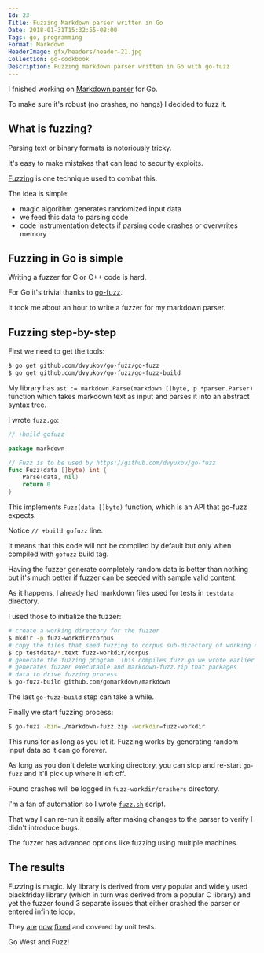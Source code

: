 ```yaml
---
Id: 23
Title: Fuzzing Markdown parser written in Go
Date: 2018-01-31T15:32:55-08:00
Tags: go, programming
Format: Markdown
HeaderImage: gfx/headers/header-21.jpg
Collection: go-cookbook
Description: Fuzzing markdown parser written in Go with go-fuzz
---
```


I fnished working on [Markdown parser](https://github.com/gomarkdown/markdown) for Go.

To make sure it's robust (no crashes, no hangs) I decided to fuzz it.

## What is fuzzing?

Parsing text or binary formats is notoriously tricky.

It's easy to make mistakes that can lead to security exploits.

[Fuzzing](https://security.googleblog.com/2016/08/guided-in-process-fuzzing-of-chrome.html) is one technique used to combat this.

The idea is simple:
* magic algorithm generates randomized input data
* we feed this data to parsing code
* code instrumentation detects if parsing code crashes or overwrites memory

## Fuzzing in Go is simple

Writing a fuzzer for C or C++ code is hard.

For Go it's trivial thanks to [go-fuzz](https://github.com/dvyukov/go-fuzz).

It took me about an hour to write a fuzzer for my markdown parser.

## Fuzzing step-by-step

First we need to get the tools:
```bash
$ go get github.com/dvyukov/go-fuzz/go-fuzz
$ go get github.com/dvyukov/go-fuzz/go-fuzz-build
```

My library has `ast := markdown.Parse(markdown []byte, p *parser.Parser)` function which takes markdown text as input and parses it into an abstract syntax tree.

I wrote `fuzz.go`:
```go
// +build gofuzz

package markdown

// Fuzz is to be used by https://github.com/dvyukov/go-fuzz
func Fuzz(data []byte) int {
	Parse(data, nil)
	return 0
}
```

This implements `Fuzz(data []byte)` function, which is an API that go-fuzz expects.

Notice `// +build gofuzz` line.

It means that this code will not be compiled by default but only when compiled with `gofuzz` build tag.

Having the fuzzer generate completely random data is better than nothing but it's much better if fuzzer can be seeded with sample valid content.

As it happens, I already had markdown files used for tests in `testdata` directory.

I used those to initialize the fuzzer:

```bash
# create a working directory for the fuzzer
$ mkdir -p fuzz-workdir/corpus
# copy the files that seed fuzzing to corpus sub-directory of working directory
$ cp testdata/*.text fuzz-workdir/corpus
# generate the fuzzing program. This compiles fuzz.go we wrote earlier
# generates fuzzer executable and markdown-fuzz.zip that packages
# data to drive fuzzing process
$ go-fuzz-build github.com/gomarkdown/markdown
```

The last `go-fuzz-build` step can take a while.

Finally we start fuzzing process:
```bash
$ go-fuzz -bin=./markdown-fuzz.zip -workdir=fuzz-workdir
```

This runs for as long as you let it. Fuzzing works by generating random input data so it can go forever.

As long as you don't delete working directory, you can stop and re-start `go-fuzz` and it'll pick up where it left off.

Found crashes will be logged in `fuzz-workdir/crashers` directory.

I'm a fan of automation so I wrote [`fuzz.sh`](https://github.com/gomarkdown/markdown/blob/master/s/fuzz.sh) script.

That way I can re-run it easily after making changes to the parser to verify I didn't introduce bugs.

The fuzzer has advanced options like fuzzing using multiple machines.

## The results

Fuzzing is magic. My library is derived from very popular and widely used blackfriday library (which in turn was derived from a popular C library) and yet the fuzzer found 3 separate issues that either crashed the parser or entered infinite loop.

They [are](https://github.com/gomarkdown/markdown/commit/5d96569c5a0d3cd46d961eddbb61e936e627774c) [now](https://github.com/gomarkdown/markdown/commit/e0fc813169b926a2182bc6554888eb37d12261f7) [fixed](https://github.com/gomarkdown/markdown/commit/5dd4b50fe81eda60f173e242ece05f24c5cc5cec) and covered by unit tests.

Go West and Fuzz!
